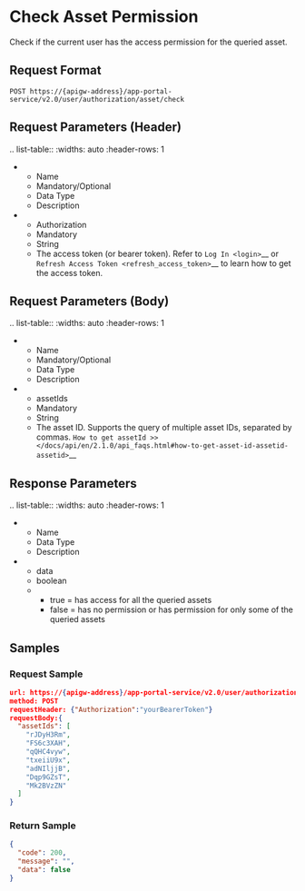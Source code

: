 # Check Asset Permission

Check if the current user has the access permission for the queried asset.


## Request Format

```
POST https://{apigw-address}/app-portal-service/v2.0/user/authorization/asset/check
```

## Request Parameters (Header)

.. list-table::
   :widths: auto
   :header-rows: 1

   * - Name
     - Mandatory/Optional
     - Data Type
     - Description
   * - Authorization
     - Mandatory
     - String
     - The access token (or bearer token). Refer to `Log In <login>`__ or `Refresh Access Token <refresh_access_token>`__ to learn how to get the access token.


## Request Parameters (Body)

.. list-table::
   :widths: auto
   :header-rows: 1

   * - Name
     - Mandatory/Optional
     - Data Type
     - Description
   * - assetIds
     - Mandatory
     - String
     - The asset ID. Supports the query of multiple asset IDs, separated by commas. `How to get assetId >> </docs/api/en/2.1.0/api_faqs.html#how-to-get-asset-id-assetid-assetid>`__


## Response Parameters

.. list-table::
   :widths: auto
   :header-rows: 1

   * - Name
     - Data Type
     - Description
   * - data
     - boolean
     - 
       + true = has access for all the queried assets 
       + false = has no permission or has permission for only some of the queried assets



## Samples

### Request Sample

```json
url: https://{apigw-address}/app-portal-service/v2.0/user/authorization/asset/check
method: POST
requestHeader: {"Authorization":"yourBearerToken"}
requestBody:{
  "assetIds": [
    "rJDyH3Rm",
    "FS6c3XAH",
    "qQHC4vyw",
    "txeiiU9x",
    "adNIljjB",
    "Dqp9GZsT",
    "Mk2BVzZN"
  ]
}
```

### Return Sample
```json
{
  "code": 200,
  "message": "",
  "data": false
}
```